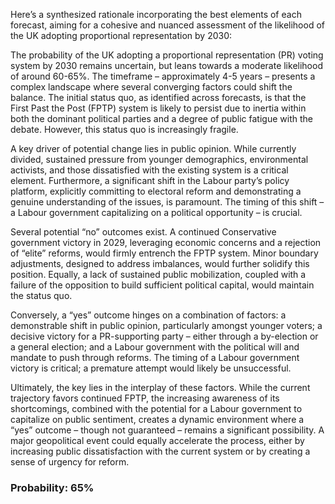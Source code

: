 Here’s a synthesized rationale incorporating the best elements of each forecast, aiming for a cohesive and nuanced assessment of the likelihood of the UK adopting proportional representation by 2030:

The probability of the UK adopting a proportional representation (PR) voting system by 2030 remains uncertain, but leans towards a moderate likelihood of around 60-65%.  The timeframe – approximately 4-5 years – presents a complex landscape where several converging factors could shift the balance.  The initial status quo, as identified across forecasts, is that the First Past the Post (FPTP) system is likely to persist due to inertia within both the dominant political parties and a degree of public fatigue with the debate.  However, this status quo is increasingly fragile.

A key driver of potential change lies in public opinion. While currently divided, sustained pressure from younger demographics, environmental activists, and those dissatisfied with the existing system is a critical element.  Furthermore, a significant shift in the Labour party’s policy platform, explicitly committing to electoral reform and demonstrating a genuine understanding of the issues, is paramount.  The timing of this shift – a Labour government capitalizing on a political opportunity – is crucial.

Several potential “no” outcomes exist. A continued Conservative government victory in 2029, leveraging economic concerns and a rejection of “elite” reforms, would firmly entrench the FPTP system. Minor boundary adjustments, designed to address imbalances, would further solidify this position. Equally, a lack of sustained public mobilization, coupled with a failure of the opposition to build sufficient political capital, would maintain the status quo.

Conversely, a “yes” outcome hinges on a combination of factors: a demonstrable shift in public opinion, particularly amongst younger voters; a decisive victory for a PR-supporting party – either through a by-election or a general election; and a Labour government with the political will and mandate to push through reforms. The timing of a Labour government victory is critical; a premature attempt would likely be unsuccessful.

Ultimately, the key lies in the interplay of these factors. While the current trajectory favors continued FPTP, the increasing awareness of its shortcomings, combined with the potential for a Labour government to capitalize on public sentiment, creates a dynamic environment where a “yes” outcome – though not guaranteed – remains a significant possibility. A major geopolitical event could equally accelerate the process, either by increasing public dissatisfaction with the current system or by creating a sense of urgency for reform.

### Probability: 65%